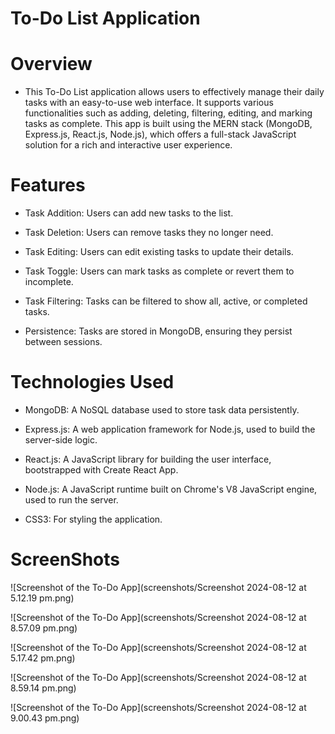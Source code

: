 # To-Do List Application

# Overview

- This To-Do List application allows users to effectively manage their daily tasks with an easy-to-use web interface. It supports various functionalities such as adding, deleting, filtering, editing, and marking tasks as complete. This app is built using the MERN stack (MongoDB, Express.js, React.js, Node.js), which offers a full-stack JavaScript solution for a rich and interactive user experience.

# Features

- Task Addition: Users can add new tasks to the list.

- Task Deletion: Users can remove tasks they no longer need.

- Task Editing: Users can edit existing tasks to update their details.

- Task Toggle: Users can mark tasks as complete or revert them to incomplete.

- Task Filtering: Tasks can be filtered to show all, active, or completed tasks.

- Persistence: Tasks are stored in MongoDB, ensuring they persist between sessions.

# Technologies Used

- MongoDB: A NoSQL database used to store task data persistently.

- Express.js: A web application framework for Node.js, used to build the server-side logic.

- React.js: A JavaScript library for building the user interface, bootstrapped with Create React App.

- Node.js: A JavaScript runtime built on Chrome's V8 JavaScript engine, used to run the server.

- CSS3: For styling the application.

# ScreenShots

![Screenshot of the To-Do App](screenshots/Screenshot 2024-08-12 at 5.12.19 pm.png)

![Screenshot of the To-Do App](screenshots/Screenshot 2024-08-12 at 8.57.09 pm.png)

![Screenshot of the To-Do App](screenshots/Screenshot 2024-08-12 at 5.17.42 pm.png)

![Screenshot of the To-Do App](screenshots/Screenshot 2024-08-12 at 8.59.14 pm.png)

![Screenshot of the To-Do App](screenshots/Screenshot 2024-08-12 at 9.00.43 pm.png)
